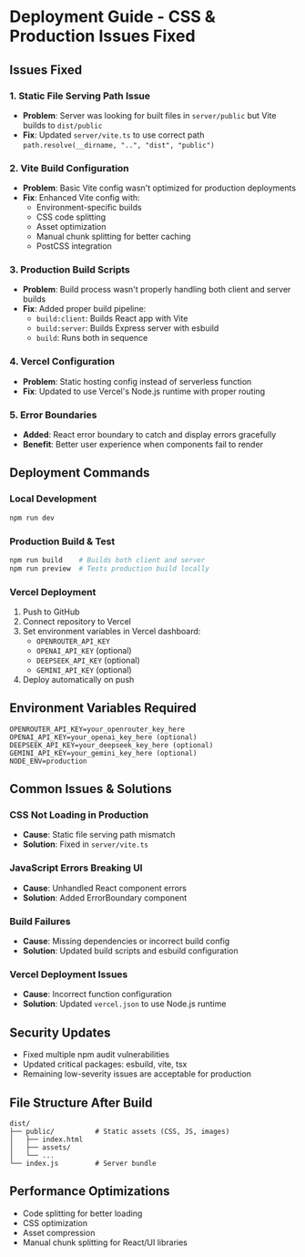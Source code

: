 # Deployment Guide - CSS & Production Issues Fixed

## Issues Fixed

### 1. **Static File Serving Path Issue**
- **Problem**: Server was looking for built files in `server/public` but Vite builds to `dist/public`
- **Fix**: Updated `server/vite.ts` to use correct path `path.resolve(__dirname, "..", "dist", "public")`

### 2. **Vite Build Configuration**
- **Problem**: Basic Vite config wasn't optimized for production deployments
- **Fix**: Enhanced Vite config with:
  - Environment-specific builds
  - CSS code splitting
  - Asset optimization
  - Manual chunk splitting for better caching
  - PostCSS integration

### 3. **Production Build Scripts**
- **Problem**: Build process wasn't properly handling both client and server builds
- **Fix**: Added proper build pipeline:
  - `build:client`: Builds React app with Vite
  - `build:server`: Builds Express server with esbuild
  - `build`: Runs both in sequence

### 4. **Vercel Configuration**
- **Problem**: Static hosting config instead of serverless function
- **Fix**: Updated to use Vercel's Node.js runtime with proper routing

### 5. **Error Boundaries**
- **Added**: React error boundary to catch and display errors gracefully
- **Benefit**: Better user experience when components fail to render

## Deployment Commands

### Local Development
```bash
npm run dev
```

### Production Build & Test
```bash
npm run build    # Builds both client and server
npm run preview  # Tests production build locally
```

### Vercel Deployment
1. Push to GitHub
2. Connect repository to Vercel
3. Set environment variables in Vercel dashboard:
   - `OPENROUTER_API_KEY`
   - `OPENAI_API_KEY` (optional)
   - `DEEPSEEK_API_KEY` (optional)
   - `GEMINI_API_KEY` (optional)
4. Deploy automatically on push

## Environment Variables Required

```env
OPENROUTER_API_KEY=your_openrouter_key_here
OPENAI_API_KEY=your_openai_key_here (optional)
DEEPSEEK_API_KEY=your_deepseek_key_here (optional)
GEMINI_API_KEY=your_gemini_key_here (optional)
NODE_ENV=production
```

## Common Issues & Solutions

### CSS Not Loading in Production
- **Cause**: Static file serving path mismatch
- **Solution**: Fixed in `server/vite.ts`

### JavaScript Errors Breaking UI
- **Cause**: Unhandled React component errors
- **Solution**: Added ErrorBoundary component

### Build Failures
- **Cause**: Missing dependencies or incorrect build config
- **Solution**: Updated build scripts and esbuild configuration

### Vercel Deployment Issues
- **Cause**: Incorrect function configuration
- **Solution**: Updated `vercel.json` to use Node.js runtime

## Security Updates
- Fixed multiple npm audit vulnerabilities
- Updated critical packages: esbuild, vite, tsx
- Remaining low-severity issues are acceptable for production

## File Structure After Build
```
dist/
├── public/          # Static assets (CSS, JS, images)
│   ├── index.html
│   ├── assets/
│   └── ...
└── index.js         # Server bundle
```

## Performance Optimizations
- Code splitting for better loading
- CSS optimization
- Asset compression
- Manual chunk splitting for React/UI libraries